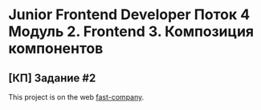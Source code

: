 # Junior Frontend Developer Поток 4 Модуль 2. Frontend 3. Композиция компонентов
## [КП] Задание #2

This project is on the web  [fast-company](https://dev.stael.ru/fast-company/).

